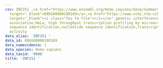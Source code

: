 ```yaml
---
csv: ZNF251 ,<a href="https://www.ensembl.org/Homo_sapiens/Gene/Summary?db=core;g=ENSG00000198169"
  target="_blank">ENSG00000198169</a>,<a href="https://www.ncbi.nlm.nih.gov/pubmed/28369544"
  target="_blank"><i class="fas fa-file"></i></a>",genetic interference,functional
  association,HeLa, high throughput transcription profiling by microarray,nucleotide
  sequence identification,nucleotide sequence identification,transcriptional regulation,up-regulates
  activity
data_alias: 'ZNF251 '
data_id: ENSG00000198169
data_numevidence: 1
data_species: Homo sapiens
data_taxid: '9606'
title: 'ZNF251 '
---
```


